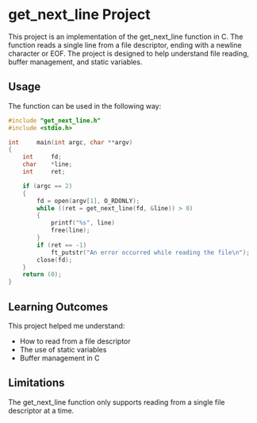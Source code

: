 # get_next_line Project
This project is an implementation of the get_next_line function in C. The function reads a single line from a file descriptor, ending with a newline character or EOF. The project is designed to help understand file reading, buffer management, and static variables.

## Usage
The function can be used in the following way:
```c
#include "get_next_line.h"
#include <stdio.h>

int		main(int argc, char **argv)
{
	int		fd;
	char	*line;
	int		ret;

	if (argc == 2)
	{
		fd = open(argv[1], O_RDONLY);
		while ((ret = get_next_line(fd, &line)) > 0)
		{
			printf("%s", line)
			free(line);
		}
		if (ret == -1)
			ft_putstr("An error occurred while reading the file\n");
		close(fd);
	}
	return (0);
}
```
## Learning Outcomes
This project helped me understand:
* How to read from a file descriptor
* The use of static variables
* Buffer management in C
## Limitations
The get_next_line function only supports reading from a single file descriptor at a time.
